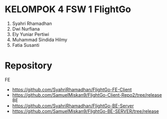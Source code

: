 # KELOMPOK 4 FSW 1 FlightGo
1. Syahri Rhamadhan
2. Dwi Nurfiana
3. Ely Yuniar Pertiwi
4. Muhammad Sindida Hilmy
5. Fatia Susanti

# Repository
FE
- https://github.com/SyahriRhamadhan/FlightGo-FE-Client
- https://github.com/SamuelMiskan9/FlightGo-Client-Repo2/tree/release
BE
- https://github.com/SyahriRhamadhan/FlightGo-BE-Server
- https://github.com/SamuelMiskan9/FlightGo-BE-SERVER/tree/release 